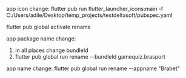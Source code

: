 

app icon change:
flutter pub run flutter_launcher_icons:main -f C:/Users/adile/Desktop/temp_projects/testdeltasoft/pubspec.yaml

flutter pub global activate rename

app package name change:
1. in all places change bundleId
2. flutter pub global run rename --bundleId gamequiz.brasport

app name change:
flutter pub global run rename --appname "Brabet"
